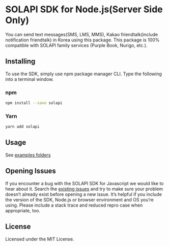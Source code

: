 # SOLAPI SDK for Node.js(Server Side Only)

You can send text messages(SMS, LMS, MMS), Kakao friendtalk(include notification friendtalk) in Korea using this
package.
This package is 100% compatible with SOLAPI family services (Purple Book, Nurigo, etc.).

## Installing

To use the SDK, simply use npm package manager CLI. Type the following into a terminal window.

### npm

```bash
npm install --save solapi
```

### Yarn

```bash
yarn add solapi
```

## Usage

See [examples folders](https://github.com/solapi/solapi-nodejs/tree/master/examples)

[//]: # (TODO: Need to add next solapi document link)

## Opening Issues

If you encounter a bug with the SOLAPI SDK for Javascript we would like to hear about it. Search
the [existing issues](https://github.com/solapi/solapi-nodejs/issues) and try to make sure your problem doesn’t
already exist before opening a new issue. It’s helpful if you include the version of the SDK, Node.js or browser
environment and OS you’re using. Please include a stack trace and reduced repro case when appropriate, too.

## License

Licensed under the MIT License.
